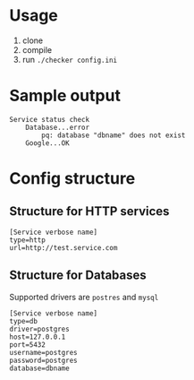 Usage
=
1. clone
2. compile 
3. run `./checker config.ini`

Sample output
=
```
Service status check
	Database...error
		pq: database "dbname" does not exist
	Google...OK

```

Config structure
=
Structure for HTTP services
-
```
[Service verbose name]
type=http
url=http://test.service.com
```

Structure for Databases
-
Supported drivers are `postres` and `mysql`
```
[Service verbose name]
type=db
driver=postgres
host=127.0.0.1
port=5432
username=postgres
password=postgres
database=dbname
```
